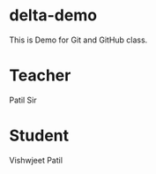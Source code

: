 # delta-demo
This is Demo for Git and GitHub class.

# Teacher 
Patil Sir
# Student 
Vishwjeet Patil